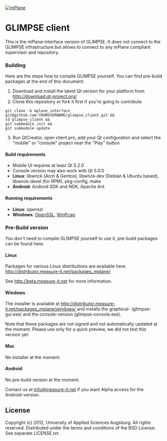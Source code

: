 [![mPlane](http://www.ict-mplane.eu/sites/default/files//public/mplane_final_256x_0.png)](http://www.ict-mplane.eu/)

GLIMPSE client
==============
This is the mPlane-interface version of GLIMPSE. It does not connect to the GLIMPSE infrastructure but allows to connect to any mPlane compliant supervisor and repository.

### Building
Here are the steps how to compile GLIMPSE yourself. You can find pre-build packages at the end of this document.

1. Download and install the latest Qt version for your platform from http://download.qt-project.org/
2. Clone this repository or fork it first if you're going to contribute
```
git clone -b mplane_interface git@github.com:YOURUSERNAME/glimpse_client.git && 
cd glimpse_client &&
git submodule init && 
git submodule update
```
3. Run QtCreator, open client.pro, add your Qt configuration and select the "mobile" or "console" project near the "Play" button

#### Build requirements
* Mobile UI requires at least Qt 5.2.0
* Console version may also work with Qt 5.0.0
* **Linux**: libwnck (Arch & Gentoo), libwnck-dev (Debian & Ubuntu based), libwnck-devel (for RPM), pkg-config, make
* **Android**: Android SDK and NDK, Apache Ant

#### Running requirements
* **Linux**: openssl
* **Windows**: [OpenSSL](http://slproweb.com/products/Win32OpenSSL.html), [WinPcap](http://www.winpcap.org/install/default.htm)

### Pre-Build version
You don't need to compile GLIMPSE yourself to use it, pre-build packages can be found here.

#### Linux
Packages for various Linux distributions are available here: http://distributor.measure-it.net/packages_mplane/

See http://beta.measure-it.net for more information.

#### Windows
The installer is available at http://distributor.measure-it.net/packages_mplane/windows/ and installs the graphical- (glimpse-gui.exe) and the console-version (glimpse-console.exe). 

Note that these packages are not signed and not automatically updated at the moment. Please use only for a quick preview, we did not test this version yet.

#### Mac
No installer at the moment.

#### Android
No pre-build version at the moment.

Contact us at info@measure-it.net if you want Alpha access for the Android-version.

## License
Copyright (c) 2012, University of Applied Sciences Augsburg.
All rights reserved. Distributed under the terms and conditions of the BSD License. See separate LICENSE.txt.
